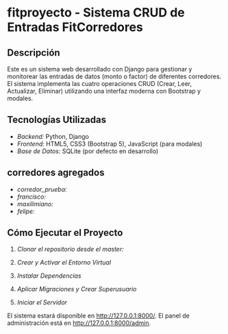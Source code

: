 # fitproyecto - Sistema CRUD de Entradas FitCorredores

## Descripción
Este es un sistema web desarrollado con Django para gestionar y monitorear las entradas de datos (monto o factor) de diferentes corredores.
El sistema implementa las cuatro operaciones CRUD (Crear, Leer, Actualizar, Eliminar) utilizando una interfaz moderna con Bootstrap y modales.

## Tecnologías Utilizadas
* *Backend:* Python, Django
* *Frontend:* HTML5, CSS3 (Bootstrap 5), JavaScript (para modales)
* *Base de Datos:* SQLite (por defecto en desarrollo)

## corredores agregados
* *corredor_prueba:* 
*  *francisco:*
*  *maxilimiano:*
*  *felipe:*

## Cómo Ejecutar el Proyecto

1.  *Clonar el repositorio desde el master:*

2.  *Crear y Activar el Entorno Virtual*
 
3.  *Instalar Dependencias*
    
4.  *Aplicar Migraciones y Crear Superusuario*
    
5.  *Iniciar el Servidor*
    
El sistema estará disponible en http://127.0.0.1:8000/.
El panel de administración está en http://127.0.0.1:8000/admin.
